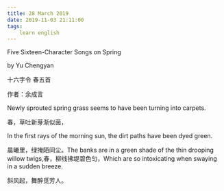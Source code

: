 ```yaml
---
title: 28 March 2019
date: 2019-11-03 21:11:00
tags:
    learn english
---
```

Five Sixteen-Character Songs on Spring 

by Yu Chengyan

十六字令 春五首

作者：余成言

Newly
sprouted spring grass seems to have been turning into carpets.

春，草吐新芽渐似茵，

In
the first rays of the morning sun, the dirt paths have been dyed green.

晨曦里，绿掩陌间尘。The banks
are in a green shade of the thin drooping willow twigs,春，柳线拂堤碧色匀，Which
are so intoxicating when swaying in a sudden breeze.





斜风起，舞醉觅芳人。